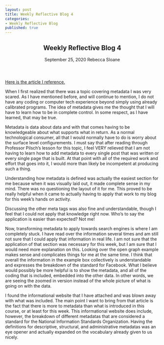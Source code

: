 ```yaml
---
layout: post
title: Weekly Reflective Blog 4
categories:
- Weekly Reflective Blog
published: true
---
```

<article>
	<header>
		<h1>Weekly Reflective Blog 4</h1>
		<time>September 25, 2020</time>
		<span class="author-name">Rebecca Sloane</span>
	</header>
</article>

[Here is the article I reference.](https://community.widen.com/collective/s/article/What-is-metadata)

When I first realized that there was a topic covering metadata I was very scared. 
As I have mentioned before, and will continue to mention, I do not have any coding or computer tech experience beyond simply using already calibrated programs. 
The idea of metadata gives me the thought that I will have to learn how to be in complete control.
In some respect, as I have learned, that may be true.

Metadata is data about data and with that comes having to be knowledgeable about what supports what in return. 
As a normal technological consumer, all that I would normally have to do is worry about the surface level configurements. 
I must say that after reading through Professor Pilsch’s lesson for this topic, I feel VERY relieved that I am not having to learn how to add metadata to every single post that was written or every single page that is built.
At that point with all of the required work and effort that goes into it, I would more than likely be incompetent at producing such a thing.

Understanding how metadata is defined was actually the easiest section for me because when it was visually laid out, it made complete sense in my mind.
There was no questioning the layout of it for me.
This proved to be really helpful when it came to actually having to apply that work to my blog for this week’s hands on activity. 

Discussing the other meta tags was also fine and understandable, though I feel that I could not apply that knowledge right now.
Who’s to say the application is easier than expected? 
Not me!

Now, transforming metadata to apply towards search engines is where I am completely stuck.
I have read over the information several times and am still not sure that I could apply that information in real life.
I am not sure that the application of that section was necessary for this week, but I am sure that I would need more explanation on this.
Looking over the open graph example makes sense and complicates things for me at the same time. 
I think that overall the information in the example box collectively is understandable and expresses the breakdown of the standard for Facebook.
What I believe would possibly be more helpful is to show the metadata, and all of the coding that is included, embedded into the other data.
In other words, we are seeing the zoomed in version instead of the whole picture of what is going on with the data.

I found the informational website that I have attached and was blown away with what was included.
The main point I want to bring from that article is the fact that there is more to metadata than what is introduced in this course, or at least for this week.
This informational website does include, however, the breakdown of different metadatas that are considered a standard for the National Information Standards Organization. 
Having the definitions for descriptive, structural, and administrative metadatas was an eye opener and actually expanded on the vocabulary already given to us nicely. 
